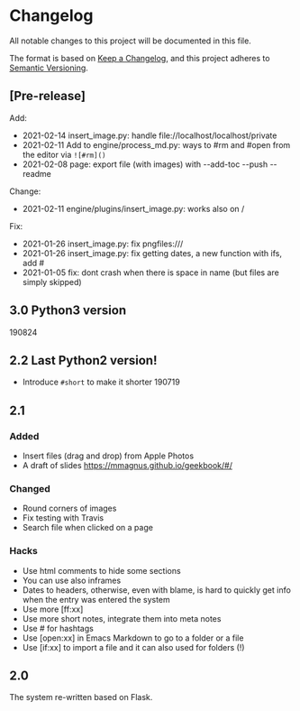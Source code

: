 # Changelog
All notable changes to this project will be documented in this file.

The format is based on [Keep a Changelog](https://keepachangelog.com/en/1.0.0/),
and this project adheres to [Semantic Versioning](https://semver.org/spec/v2.0.0.html).

## [Pre-release]

Add:

- 2021-02-14 insert_image.py: handle file://localhost/localhost/private
- 2021-02-11 Add to engine/process_md.py: ways to #rm and #open from the editor via `![#rm]()`
- 2021-02-08 page: export file (with images) with --add-toc --push --readme

Change:

- 2021-02-11 engine/plugins/insert_image.py: works also on /<path to img.png>

Fix:

- 2021-01-26 insert_image.py: fix pngfiles:///
- 2021-01-26 insert_image.py: fix getting dates, a new function with ifs, add #
- 2021-01-05 fix: dont crash when there is space in name (but files are simply skipped)

## 3.0 Python3 version 
190824

## 2.2 Last Python2 version!
- Introduce ``#short`` to make it shorter 190719
## 2.1
### Added
- Insert files (drag and drop) from Apple Photos
- A draft of slides <https://mmagnus.github.io/geekbook/#/>

### Changed
- Round corners of images
- Fix testing with Travis
- Search file when clicked on a page

### Hacks

- Use html comments to hide some sections
- You can use also inframes
- Dates to headers, otherwise, even with blame, is hard to quickly get info when the entry was entered the system
- Use more [ff:xx]
- Use more short notes, integrate them into meta notes
- Use # for hashtags
- Use [open:xx] in Emacs Markdown to go to a folder or a file
- Use [if:xx] to import a file and it can also used for folders (!)

## 2.0
The system re-written based on Flask.
